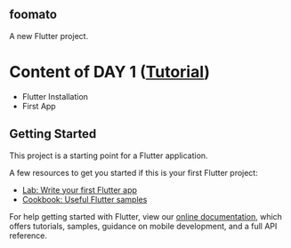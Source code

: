 ## foomato

A new Flutter project. 

# Content of DAY 1 ([Tutorial](https://www.youtube.com/playlist?list=PLrjrqTcKCnhTXI2GyPkaQF47inLp6LoIC))

- Flutter Installation
- First App

## Getting Started

This project is a starting point for a Flutter application.

A few resources to get you started if this is your first Flutter project:

- [Lab: Write your first Flutter app](https://flutter.dev/docs/get-started/codelab)
- [Cookbook: Useful Flutter samples](https://flutter.dev/docs/cookbook)

For help getting started with Flutter, view our
[online documentation](https://flutter.dev/docs), which offers tutorials,
samples, guidance on mobile development, and a full API reference.
